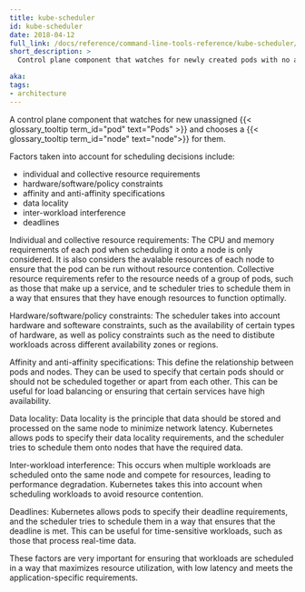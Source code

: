 ```yaml
---
title: kube-scheduler
id: kube-scheduler
date: 2018-04-12
full_link: /docs/reference/command-line-tools-reference/kube-scheduler/
short_description: >
  Control plane component that watches for newly created pods with no assigned node, and selects a node for them to run on.

aka: 
tags:
- architecture
---
```

A control plane component that watches 
for new unassigned {{< glossary_tooltip term_id="pod" text="Pods" >}} 
and chooses a {{< glossary_tooltip term_id="node" text="node">}} for them.

<!--more-->

Factors taken into account for scheduling decisions include:

- individual and collective resource requirements
- hardware/software/policy constraints
- affinity and anti-affinity specifications
- data locality
- inter-workload interference
- deadlines

Individual and collective resource requirements: The CPU and memory requirements 
of each pod when scheduling it onto a node is only considered. It is also considers
the avalable resources of each node to ensure that the pod can be run without 
resource contention. Collective resource requirements refer to the resource needs of a 
group of pods, such as those that make up a service, and te scheduler tries to schedule them in a 
way that ensures that they have enough resources to function optimally.

Hardware/software/policy constraints: The scheduler takes into account 
hardware and softeware constraints, such as the availability of certain 
types of hardware, as well as policy constraints such as the need to 
distibute workloads across different availability zones or regions.

Affinity and anti-affinity specifications: This define the relationship between 
pods and nodes. They can be used to specify that certain pods should or 
should not be scheduled together or apart from each other. 
This can be useful for load balancing or ensuring 
that certain services have high availability.

Data locality: Data locality is the principle that data should be 
stored and processed on the same node to minimize network latency. 
Kubernetes allows pods to specify their data locality requirements, 
and the scheduler tries to schedule them onto nodes that have the required data.

Inter-workload interference: This occurs when multiple workloads 
are scheduled onto the same node and compete for resources, leading to performance degradation. 
Kubernetes takes this into account when scheduling workloads to avoid resource contention.

Deadlines: Kubernetes allows pods to specify their deadline requirements, 
and the scheduler tries to schedule them in a way that ensures that the deadline is met. 
This can be useful for time-sensitive workloads, such as those that process real-time data.

These factors are very important for ensuring that workloads are scheduled 
in a way that maximizes resource utilization, 
with low latency and meets the application-specific requirements.
